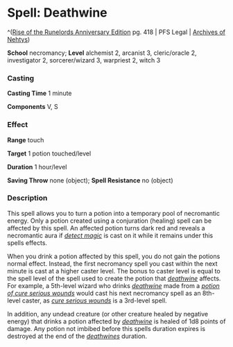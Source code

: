 # Spell: Deathwine

^([Rise of the Runelords Anniversary Edition][ss-deathwine] pg. 418 | PFS Legal | [Archives of Nehtys][sn-deathwine])

**School** necromancy; **Level** alchemist 2, arcanist 3, cleric/oracle 2, investigator 2, sorcerer/wizard 3, warpriest 2, witch 3

### Casting

**Casting Time** 1 minute  

**Components** V, S

### Effect

**Range** touch  

**Target** 1 potion touched/level  

**Duration** 1 hour/level  

**Saving Throw** none (object); **Spell Resistance** no (object)

### Description

This spell allows you to turn a potion into a temporary pool of necromantic energy. Only a potion created using a conjuration (healing) spell can be affected by this spell. An affected potion turns dark red and reveals a necromantic aura if _[detect magic]_ is cast on it while it remains under this spells effects.  

When you drink a potion affected by this spell, you do not gain the potions normal effect. Instead, the first necromancy spell you cast within the next minute is cast at a higher caster level. The bonus to caster level is equal to the spell level of the spell used to create the potion that _[deathwine]_ affects. For example, a 5th-level wizard who drinks _[deathwine]_ made from a _[potion of cure serious wounds]_ would cast his next necromancy spell as an 8th-level caster, as _[cure serious wounds]_ is a 3rd-level spell.  

In addition, any undead creature (or other creature healed by negative energy) that drinks a potion affected by _[deathwine]_ is healed of 1d8 points of damage. Any potion not imbibed before this spells duration expires is destroyed at the end of the _[deathwines]_ duration.

[ss-deathwine]: http://paizo.com/products/btpy8tc0
[sn-deathwine]: http://www.archivesofnethys.com/SpellDisplay.aspx?ItemName=Deathwine
[potion of cure serious wounds]: http://www.archivesofnethys.com/SpellDisplay.aspx?ItemName=potion%20of%20cure%20serious%20wounds
[deathwines]: http://www.archivesofnethys.com/SpellDisplay.aspx?ItemName=deathwines
[detect magic]: http://www.archivesofnethys.com/SpellDisplay.aspx?ItemName=detect%20magic
[cure serious wounds]: http://www.archivesofnethys.com/SpellDisplay.aspx?ItemName=cure%20serious%20wounds
[deathwine]: http://www.archivesofnethys.com/SpellDisplay.aspx?ItemName=deathwine